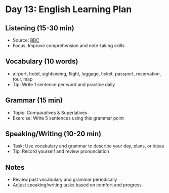 # Day 13: English Learning Plan

## Listening (15-30 min)
- Source: [BBC](https://www.bbc.co.uk/learningenglish)
- Focus: Improve comprehension and note-taking skills

## Vocabulary (10 words)
- airport, hotel, sightseeing, flight, luggage, ticket, passport, reservation, tour, map
- Tip: Write 1 sentence per word and practice daily

## Grammar (15 min)
- Topic: Comparatives & Superlatives
- Exercise: Write 5 sentences using this grammar point

## Speaking/Writing (10-20 min)
- Task: Use vocabulary and grammar to describe your day, plans, or ideas
- Tip: Record yourself and review pronunciation

## Notes
- Review past vocabulary and grammar periodically
- Adjust speaking/writing tasks based on comfort and progress

